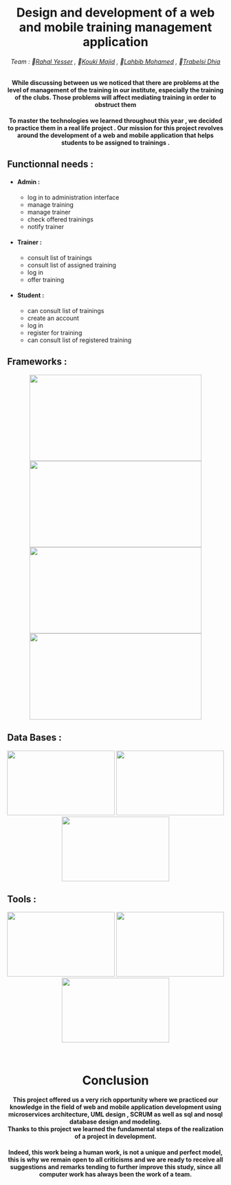 
<h1 align="center" >Design and development of a web and mobile training management application</h1>

<h6 align="center">
Team :  
    🤵<a href="https://github.com/RahalYesser">Rahal Yesser</a> , 
    🤵<a href="https://github.com/Majicl21">Kouki Majid</a> , 
    🤵<a href="https://github.com/Med-Lahbib">Lahbib Mohamed</a> , 
    🤵<a href="https://github.com/dhia-trabelsi">Trabelsi Dhia</a>
</h6>

<h4 align="center">
While discussing between us we noticed that there are problems at the level of management of the training in our institute, especially the training of the clubs.
Those problems will affect mediating training in order to obstruct them
</h4>

<h4 align="center">
To master the technologies we learned throughout this year , we decided to practice them in a real life project .
Our mission for this project revolves around the development of a web and mobile application that helps students to be assigned to trainings .
</h4>

<h2>Functionnal needs :</h2>

<ul>
    <li><h4>Admin :</h4></li>
      <ul>
	   <li>log in to administration interface</li>	
	   <li>manage training</li>		
	   <li>manage trainer</li>	
	   <li>check offered trainings</li>	
	   <li>notify trainer</li>	
      </ul>
</ul>  

<ul>
    <li><h4>Trainer :</h4></li>
      <ul>
	   <li>consult list of trainings</li>	
	   <li>consult list of assigned training</li>		
	   <li>log in</li>	
	   <li>offer training</li>
      </ul>
</ul>


<ul>
	<li><h4>Student :</h4></li>
	<ul>
 	    <li>can consult list of trainings</li>	
	    <li>create an account</li>	
	    <li>log in</li>	
	    <li>register for training</li>	
 	    <li>can consult list of registered training</li>
	</ul>
</ul>

<h2>Frameworks :</h2>

<div align="center" >
    <img  width="400px" height="200px" src="https://miro.medium.com/max/1400/1*o5FmjKTPdJTbhGE2MIjo6w.jpeg"/>
    <img  width="400px" height="200px" src="https://cdn.searchenginejournal.com/wp-content/uploads/2019/04/the-seo-guide-to-angular.png"/>
</div>

<div align="center">
    <img width="400px" height="200px" src="https://miro.medium.com/max/1400/1*i2fRBk3GsYLeUk_Rh7AzHw.png"/>
    <img width="400px" height="200px" src="https://docs.flutter.dev/assets/images/flutter-logo-sharing.png"/>
</div>

<h2>Data Bases :</h2>

<div align="center" >
    <img width="250px" height="150px" src="https://firebase.google.com/images/social.png"/>
    <img width="250px" height="150px" src="https://community.jaguar-network.com/wp-content/uploads/2017/06/mysql-1.jpg"/>
    <img width="250px" height="150px" src="https://www.howtogeek.com/wp-content/uploads/csit/2021/07/f5932bc2.jpg?height=200p&trim=2,2,2,2"/>
</div>

<h2>Tools :</h2>

<div align="center" >
    <img width="250px" height="150px" src="https://encrypted-tbn0.gstatic.com/images?q=tbn:ANd9GcRmhTPN8_gszuz16rA6KgmUr57SAB3JABicQg&usqp=CAU"/>
    <img width="250px" height="150px" src="https://media.licdn.com/dms/image/C510BAQFGjkYhPJ9ZKg/company-logo_200_200/0/1519896238068?e=2147483647&v=beta&t=UafsLgu_QWDkWWRmsTn_oboQ6X-0pu1kc0u5qJhhM6k"/>
    <img width="250px" height="150px" src="https://media.licdn.com/dms/image/C5633AQF6qrMZw4ywFQ/thumbnail-720-1280/0/1593534339544?e=2147483647&v=beta&t=WIHeJ5HJF9PALaouaCebbem3edgRrDEqSGMTzQRKT20"/>
     
</div>

 &nbsp;&nbsp;&nbsp;&nbsp;&nbsp;&nbsp;&nbsp;&nbsp;
 &nbsp;&nbsp;&nbsp;&nbsp;&nbsp;&nbsp;&nbsp;&nbsp;

<h1 align="center" >Conclusion</h1>
      
<h4 align="center">
 
This project offered us a very rich opportunity where we practiced our knowledge in the field of web and mobile application development using microservices architecture, UML design , SCRUM as well as sql and nosql database design and modeling. <br>
Thanks to this project we learned the fundamental steps of the realization of a project in development.

</h4>

<h4 align="center">
 
Indeed, this work being a human work, is not a unique and perfect model, this is why we remain open to all criticisms and we are ready to receive all suggestions and remarks tending to further improve this study, since all computer work has always been the work of a team.

</h4>
